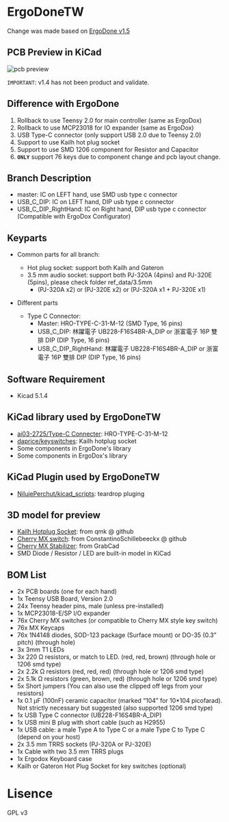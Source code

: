 # ErgoDoneTW
Change was made based on [ErgoDone v1.5](https://github.com/ktec-hq/ErgoDone/commit/091d1d12327a9dc95b3b4be09c8e6d85ce0d4d30)  

## PCB Preview in KiCad
![pcb preview](https://raw.githubusercontent.com/Keyman-Taiwan/ErgoDoneTW/master/pcb_preview.png)

`IMPORTANT`: v1.4 has not been product and validate.

## Difference with ErgoDone
1. Rollback to use Teensy 2.0 for main controller (same as ErgoDox)
2. Rollback to use MCP23018 for IO expander (same as ErgoDox)
3. USB Type-C connector (only support USB 2.0 due to Teensy 2.0)
4. Support to use Kailh hot plug socket
5. Support to use SMD 1206 component for Resistor and Capacitor
6. **`ONLY`** support 76 keys due to component change and pcb layout change.

## Branch Description
* master: IC on LEFT hand, use SMD usb type c connector
* USB_C_DIP: IC on LEFT hand, DIP usb type c connector
* USB_C_DIP_RightHand: IC on Right hand, DIP usb type c connector (Compatible with ErgoDox Configurator)

## Keyparts
* Common parts for all branch:
  * Hot plug socket: support both Kailh and Gateron 
  * 3.5 mm audio socket: support both PJ-320A (4pins) and PJ-320E (5pins), please check folder ref_data/3.5mm
    * (PJ-320A x2) or (PJ-320E x2) or (PJ-320A x1 + PJ-320E x1)

* Different parts
  * Type C Connector:
    * Master: HRO-TYPE-C-31-M-12 (SMD Type, 16 pins)
    * USB_C_DIP: 林躍電子 UB228-F16S4BR-A_DIP or 浙富電子 16P 雙排 DIP (DIP Type, 16 pins)
    * USB_C_DIP_RightHand: 林躍電子 UB228-F16S4BR-A_DIP or 浙富電子 16P 雙排 DIP (DIP Type, 16 pins)

## Software Requirement
* Kicad 5.1.4

## KiCad library used by ErgoDoneTW
* [ai03-2725/Type-C Connecter](https://github.com/ai03-2725/Type-C.pretty): HRO-TYPE-C-31-M-12
* [daprice/keyswitches](https://github.com/daprice/keyswitches.pretty): Kailh hotplug socket
* Some components in ErgoDone's library
* Some components in ErgoDox's library

## KiCad Plugin used by ErgoDoneTW
* [NilujePerchut/kicad_scripts](https://github.com/NilujePerchut/kicad_scripts): teardrop pluging

## 3D model for preview
* [Kailh Hotplug Socket](https://github.com/qmk/qmk_hardware/tree/master/components): from qmk @ github
* [Cherry MX switch](https://github.com/ConstantinoSchillebeeckx/cherry-mx-switch): from ConstantinoSchillebeeckx @ github
* [Cherry MX Stabilizer](https://grabcad.com/library/cherry-mx-stabilizer-mx-1): from GrabCad
* SMD Diode / Resistor / LED are built-in model in KiCad

## BOM List
* 2x PCB boards (one for each hand)
* 1x Teensy USB Board, Version 2.0
* 24x Teensy header pins, male (unless pre-installed)
* 1x MCP23018-E/SP I/O expander
* 76x Cherry MX switches (or compatible to Cherry MX style key switch)
* 76x MX Keycaps
* 76x 1N4148 diodes, SOD-123 package (Surface mount) or DO-35 (0.3” pitch) (through hole)
* 3x 3mm T1 LEDs
* 3x 220 Ω resistors, or match to LED. (red, red, brown) (through hole or 1206 smd type)
* 2x 2.2k Ω resistors (red, red, red) (through hole or 1206 smd type)
* 2x 5.1k Ω resistors (green, brown, red) (through hole or 1206 smd type)
* 5x Short jumpers (You can also use the clipped off legs from your resistors)
* 1x 0.1 μF (100nF) ceramic capacitor (marked “104” for 10*104 picofarad). Not strictly necessary but suggested (also supported 1206 smd type)
* 1x USB Type C connector (UB228-F16S4BR-A_DIP)
* 1x USB mini B plug with short cable (such as H2955)
* 1x USB cable: a male Type A to Type C or a male Type C to Type C (depend on your host)
* 2x 3.5 mm TRRS sockets (PJ-320A or PJ-320E)
* 1x Cable with two 3.5 mm TRRS plugs
* 1x Ergodox Keyboard case
* Kailh or Gateron Hot Plug Socket for key switches (optional)

# Lisence
GPL v3
